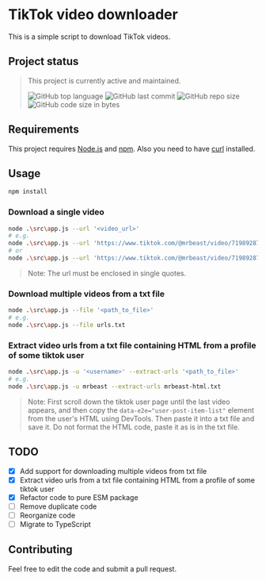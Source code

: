 # TikTok video downloader

This is a simple script to download TikTok videos.

## Project status

> This project is currently active and maintained.
>
> ![GitHub top language](https://img.shields.io/github/languages/top/loo-kuhs/tiktok-video-downloader?style=for-the-badge)
> ![GitHub last commit](https://img.shields.io/github/last-commit/loo-kuhs/tiktok-video-downloader?style=for-the-badge)
> ![GitHub repo size](https://img.shields.io/github/repo-size/loo-kuhs/tiktok-video-downloader?style=for-the-badge)
> ![GitHub code size in bytes](https://img.shields.io/github/languages/code-size/loo-kuhs/tiktok-video-downloader?style=for-the-badge)

## Requirements

This project requires [Node.js](https://nodejs.org/en/) and [npm](https://www.npmjs.com/).
Also you need to have [curl](https://curl.haxx.se/) installed.

## Usage

```bash
npm install
```

### Download a single video

```bash
node .\src\app.js --url '<video_url>'
# e.g. 
node .\src\app.js --url 'https://www.tiktok.com/@mrbeast/video/7198928728674618667?is_from_webapp=1&sender_device=pc&web_id=7203836903929447942'
# or
node .\src\app.js --url 'https://www.tiktok.com/@mrbeast/video/7198928728674618667'
```

> Note: The url must be enclosed in single quotes.

### Download multiple videos from a txt file

```bash
node .\src\app.js --file '<path_to_file>'
# e.g.
node .\src\app.js --file urls.txt
```

### Extract video urls from a txt file containing HTML from a profile of some tiktok user

```bash
node .\src\app.js -u '<username>' --extract-urls '<path_to_file>'
# e.g.
node .\src\app.js -u mrbeast --extract-urls mrbeast-html.txt
```

> Note: First scroll down the tiktok user page until the last video appears, and then copy the ```data-e2e="user-post-item-list"``` element from the user's HTML using DevTools. Then paste it into a txt file and save it. Do not format the HTML code, paste it as is in the txt file.

## TODO

- [x] Add support for downloading multiple videos from txt file
- [X] Extract video urls from a txt file containing HTML from a profile of some tiktok user
- [x] Refactor code to pure ESM package
- [ ] Remove duplicate code
- [ ] Reorganize code
- [ ] Migrate to TypeScript

## Contributing

Feel free to edit the code and submit a pull request.
